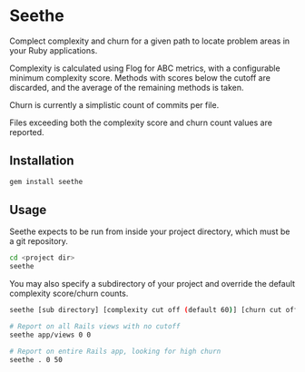Seethe
===
Complect complexity and churn for a given path to locate problem areas in your Ruby applications.

Complexity is calculated using Flog for ABC metrics, with a configurable minimum complexity score. Methods with scores below the cutoff are discarded, and the average of the remaining methods is taken.

Churn is currently a simplistic count of commits per file.

Files exceeding both the complexity score and churn count values are reported.

Installation
---
```bash
gem install seethe
```

Usage
---
Seethe expects to be run from inside your project directory, which must be a git repository.

```bash
cd <project dir>
seethe
```

You may also specify a subdirectory of your project and override the default complexity score/churn counts.

```bash
seethe [sub directory] [complexity cut off (default 60)] [churn cut off (default 10)]

# Report on all Rails views with no cutoff
seethe app/views 0 0

# Report on entire Rails app, looking for high churn
seethe . 0 50

```


